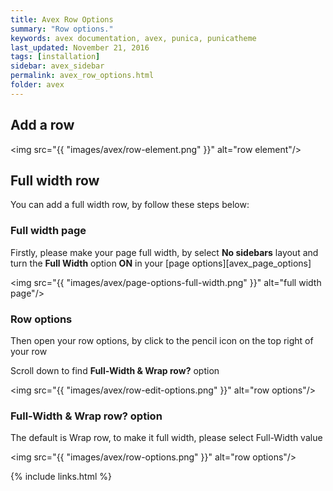 ```yaml
---
title: Avex Row Options
summary: "Row options."
keywords: avex documentation, avex, punica, punicatheme
last_updated: November 21, 2016
tags: [installation]
sidebar: avex_sidebar
permalink: avex_row_options.html
folder: avex
---
```


## Add a row

<img src="{{ "images/avex/row-element.png" }}" alt="row element"/>

## Full width row

You can add a full width row, by follow these steps below:

### Full width page

Firstly, please make your page full width, by select **No sidebars** layout and turn the **Full Width** option **ON** in your [page options][avex_page_options]

<img src="{{ "images/avex/page-options-full-width.png" }}" alt="full width page"/>

### Row options

Then open your row options, by click to the pencil icon on the top right of your row

Scroll down to find **Full-Width & Wrap row?** option

<img src="{{ "images/avex/row-edit-options.png" }}" alt="row options"/>

### Full-Width & Wrap row? option

The default is Wrap row, to make it full width, please select Full-Width value

<img src="{{ "images/avex/row-options.png" }}" alt="row options"/>

{% include links.html %}
